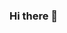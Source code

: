 ### Hi there 👋

<!--
**KKAMLESH286/KKAMLESH286** is a ✨ _special_ ✨ repository because its `README.md` (this file) appears on your GitHub profile.



- 🔭 I’m currently working from home as a team leader in BPO  industry.
- 🌱 I’m currently learning coding and want to switch my career
- 👯 I’m looking to collaborate on web development based projects.
- 🤔 I’m looking for help with javascript.
- 💬 Ask me about Web scrapping and automation using python.
- 📫 How to reach me: 
on twitter: https://twitter.com/Kamlesh94962758
on instagram: https://www.instagram.com/kkamlesh286/
on Facebook: https://www.facebook.com/kkamlesh89
on Linkedin: https://www.linkedin.com/in/kamlesh-panwar-70891416b/
- 😄 Pronouns: Kamles.. 
- ⚡ Fun fact: Started coding journey before getting my own laptop.
-->
